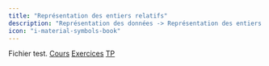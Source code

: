 ```yaml
---
title: "Représentation des entiers relatifs"
description: "Représentation des données -> Représentation des entiers relatifs"
icon: "i-material-symbols-book"
---
```


Fichier test.
[Cours](./cours)
[Exercices](./exercices)
[TP](./tp)